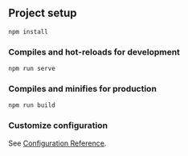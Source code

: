 <!--
 * @Author: Humphrey humphrey_cn@163.com
 * @Date: 2023-02-07 13:34:35
 * @LastEditors: Humphrey humphrey_cn@163.com
 * @LastEditTime: 2023-02-07 13:37:02
 * @FilePath: /humphrey-ui/README.md
 * @Description: 文档说明
-->
## Project setup
```
npm install
```

### Compiles and hot-reloads for development
```
npm run serve
```

### Compiles and minifies for production
```
npm run build
```

### Customize configuration
See [Configuration Reference](https://cli.vuejs.org/config/).
